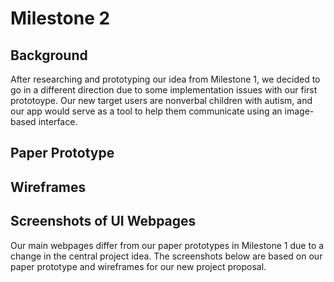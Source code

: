 # Milestone 2

## Background
After researching and prototyping our idea from Milestone 1, 
we decided to go in a different direction due to some implementation issues with our first prototoype. Our new target users are 
nonverbal children with autism, and our app would serve as a tool to help them communicate using an image-based interface. 

## Paper Prototype

## Wireframes

## Screenshots of UI Webpages
Our main webpages differ from our paper prototypes in Milestone 1 due to a change in the central project idea.
The screenshots below are based on our paper prototype and wireframes for our new project proposal.  
